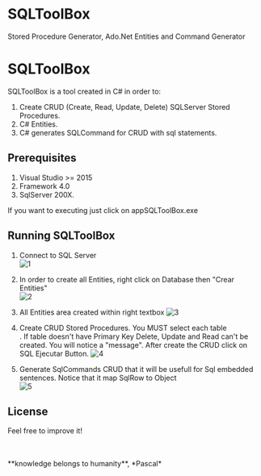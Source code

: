 # SQLToolBox
Stored Procedure Generator, Ado.Net Entities and Command Generator 


# SQLToolBox

SQLToolBox is a tool created in C# in order to:

1. Create CRUD (Create, Read, Update, Delete) SQLServer Stored Procedures. 
2. C# Entities.  
3. C# generates SQLCommand for CRUD with sql statements.

## Prerequisites
1. Visual Studio >= 2015
2. Framework 4.0
3. SqlServer 200X.

If you want to executing just click on appSQLToolBox.exe


## Running SQLToolBox

1. Connect to SQL Server<BR>
![1](https://user-images.githubusercontent.com/43474323/64068442-5da48580-cbf5-11e9-86fa-afcc998273f2.JPG)

2. In order to create all Entities, right click on Database then "Crear Entities" <BR>
![2](https://user-images.githubusercontent.com/43474323/64068545-c50f0500-cbf6-11e9-939b-77c5f7e1e728.JPG)

3. All Entities area created within right textbox 
![3](https://user-images.githubusercontent.com/43474323/64068552-dce68900-cbf6-11e9-9cc3-e389970a1f16.JPG)

4. Create CRUD Stored Procedures. You MUST select each table<BR>. If table doesn't have Primary Key Delete, Update and Read can't be created. You will notice a "message". After create the CRUD click on SQL Ejecutar Button.
![4](https://user-images.githubusercontent.com/43474323/64068555-ee2f9580-cbf6-11e9-8f94-ae1e5790a70d.JPG)

5. Generate SqlCommands CRUD that it will be usefull for Sql embedded  sentences. Notice that it map SqlRow to Object  
![5](https://user-images.githubusercontent.com/43474323/64068560-03a4bf80-cbf7-11e9-97f1-e5605d97e1e5.JPG )


## License
Feel free to improve it!

<BR>
  <BR>
**knowledge belongs to humanity**, *Pascal*
